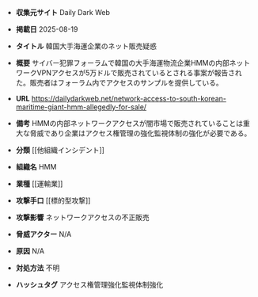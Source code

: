 - **収集元サイト**
Daily Dark Web

- **掲載日**
2025-08-19

- **タイトル**
韓国大手海運企業のネット販売疑惑

- **概要**
サイバー犯罪フォーラムで韓国の大手海運物流企業HMMの内部ネットワークVPNアクセスが5万ドルで販売されているとされる事案が報告された。販売者はフォーラム内でアクセスのサンプルを提供している。

- **URL**
https://dailydarkweb.net/network-access-to-south-korean-maritime-giant-hmm-allegedly-for-sale/

- **備考**
HMMの内部ネットワークアクセスが闇市場で販売されていることは重大な脅威であり企業はアクセス権管理の強化監視体制の強化が必要である。

- **分類**
[[他組織インシデント]]

- **組織名**
HMM

- **業種**
[[運輸業]]

- **攻撃手口**
[[標的型攻撃]]

- **攻撃影響**
ネットワークアクセスの不正販売

- **脅威アクター**
N/A

- **原因**
N/A

- **対処方法**
不明

- **ハッシュタグ**
アクセス権管理強化監視体制強化
